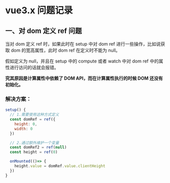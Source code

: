 # vue3.x 问题记录

## 一、对 dom 定义 ref 问题

当对 dom 定义 ref 时，如果此时在 setup 中对 dom ref 进行一些操作，比如说获取 dom 的宽高属性，此时 dom ref 在定义时不能为 null。

假如定义为 null，并且在 setup 中的 compute 或者 watch 中对 dom ref 中的属性进行访问的话就会报错。

<b>究其原因是计算属性中依赖了 DOM API，而在计算属性执行的时候 DOM 还没有初始化。</b>

### 解决方案：

```js
setup() {
  // 1.需要使用这种方式定义
  const domRef = ref({
    height: 0,
    width: 0
  })

  // 2.通过额外维护一个变量
  const domRef2 = ref(null)
  const height = ref(0)

  onMounted(()=> {
    height.value = domRef.value.clientHeight
  })
}
```
